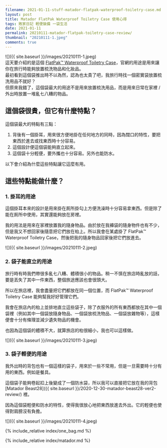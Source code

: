 ```yaml
---
filename: 2021-01-11-stuff-matador-flatpak-waterproof-toiletry-case.md
layout: post
title: Matador FlatPak Waterproof Toiletry Case 使用心得
tags: 敗家日記 輕便裝備 一袋生活
date: 2021-01-11
permalink: 20210111-matador-flatpak-toiletry-case-review/
thumbnail: "20210111-1.jpeg"
comments: true
---
```


![]({{ site.baseurl }}/images/20210111-1.jpeg)  
這天要介紹的是這個 [FlatPak™ Waterproof Toiletry Case](https://matadorup.com/collections/matador-products/products/flatpak-toiletry-case?variant=18354754224241)，官網的用途是用來讓你在旅行時能夠放置梳洗物品和化妝品。  
最初看到這個袋推出時不以為然，認為也太貴了吧，我旅行時找一個密實袋放置梳洗用品不就好？  
但原來我錯了，這個袋最大的用途不是用來放置梳洗用品，而是用來日常在家裡 / 外出時放置一堆亂七八糟的物品。

## 這個袋很貴，但它有什麼特點？

這個袋最大的特點有三點：

1. 背後有一個掛耳，用來很方便地掛在任何地方的同時，因為闊口的特性，要把東西於進去或找東西時十分容易。
2. 這個設計便這個袋能夠直立起來。
3. 這個袋十分輕便，要外攜也十分容易。另外也能防水。

以下會介紹為什麼這些特點讓它這麼有用。

## 這些特點能做什麼？

### 1. 掛耳的用途

這個掛耳本來的設計是用來掛在厠所掛勾上方便洗澡時十分容易拿東西。但是除了能在厠所中使用，其實還能夠放在房裡。

我的用法是用來在家裡放置我的隨身物品。由於放在我褲袋的隨身物件也有不少，但是我又不想回家後隨意把它們放在枱上。所以我會在某處掛了 FlatPak™ Waterproof Toiletry Case，然後把我的隨身物品回家後把它們放進去。

![]({{ site.baseurl }}/images/20210111-2.jpeg)

### 2. 袋子能直立的用途

旅行時有時我們帶很多亂七八糟、體積很小的物品。稍一不慎在旅店時亂放的話，要是丟失了其中一件東西，整個旅途應該也會很頭大。

所以在旅店裡，我會盡量把它們都放在同一個位置，而 FlatPak™ Waterproof Toiletry Case 能夠幫我好好管理它們。

我會在旅店內的枱上並排地直立這些袋子，除了衣服外的所有東西都放在其中一個袋裡（例如其中一個袋放隨身物品、一個袋放梳洗物品、一個袋放雜物等），這樣便會十分有條理並減少遺失物品的機會。

也因為這個袋的體積不大，就算旅店的枱很細小，我也可以這樣做。

![]({{ site.baseurl }}/images/20210111-3.jpeg)

### 3. 袋子輕便的用途

我外出時的背包也有一個這樣的袋子，用來於一些不常用，但是一旦需要時十分有用的東西。例如是餐具。

這個袋子能夠卷起扣上後變成了一個防水袋，所以我可以直接把它放在我的背包 [Matador Beast28]({{ site.baseurl }}/2020-12-30-matador-beast28-ver2-review/) 裡。

因為這個袋輕便和防水的特性，使得我很放心地把東西放進去外出。它的輕便也使得對肩膀沒有負擔。

![]({{ site.baseurl }}/images/20210111-4.jpeg)

{% include_relative index/one_bag.md %}

{% include_relative index/matador.md %}


